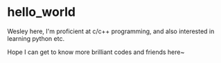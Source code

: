 # hello_world

Wesley here, I'm proficient at c/c++ programming, and also interested in learning python etc.

Hope I can get to know more brilliant codes and friends here~
